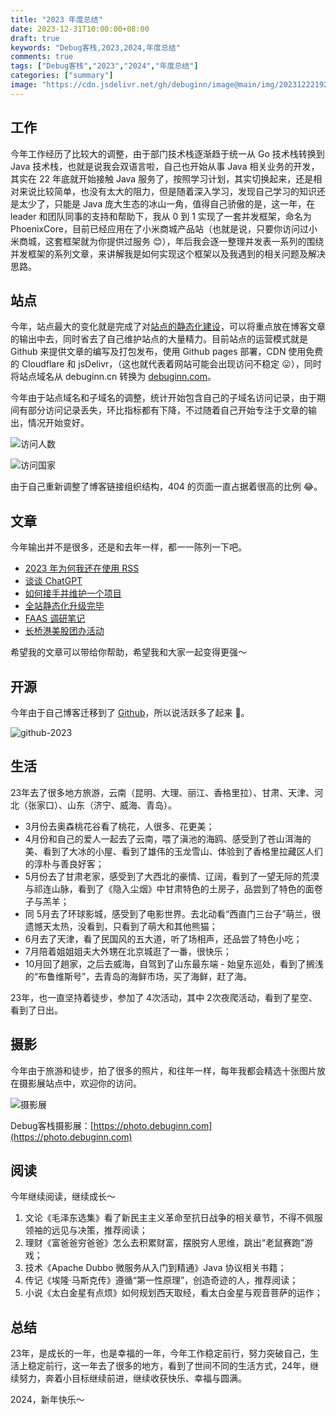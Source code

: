 ```yaml
---
title: "2023 年度总结"
date: 2023-12-31T10:00:00+08:00
draft: true
keywords: "Debug客栈,2023,2024,年度总结"
comments: true
tags: ["Debug客栈","2023","2024","年度总结"]
categories: ["summary"]
image: "https://cdn.jsdelivr.net/gh/debuginn/image@main/img/202312221929863.jpg"
---
```


## 工作

今年工作经历了比较大的调整，由于部门技术栈逐渐趋于统一从 Go 技术栈转换到 Java 技术栈，也就是说我会双语言啦，自己也开始从事 Java 相关业务的开发，其实在 22 年底就开始接触 Java 服务了，按照学习计划，其实切换起来，还是相对来说比较简单，也没有太大的阻力，但是随着深入学习，发现自己学习的知识还是太少了，只能是 Java 庞大生态的冰山一角，值得自己骄傲的是，这一年，在 leader 和团队同事的支持和帮助下，我从 0 到 1 实现了一套并发框架，命名为 PhoenixCore，目前已经应用在了小米商城产品站（也就是说，只要你访问过小米商城，这套框架就为你提供过服务 😊），年后我会逐一整理并发表一系列的围绕并发框架的系列文章，来讲解我是如何实现这个框架以及我遇到的相关问题及解决思路。

## 站点

今年，站点最大的变化就是完成了对[站点的静态化建设](https://blog.debuginn.com/p/debuginn-hugo-blog/)，可以将重点放在博客文章的输出中去，同时省去了自己维护站点的大量精力。目前站点的运营模式就是 Github 来提供文章的编写及打包发布，使用 Github pages 部署，CDN 使用免费的 Cloudflare 和 jsDelivr，（这也就代表着网站可能会出现访问不稳定 😛），同时将站点域名从 debuginn.cn 转换为 [debuginn.com](https://debuginn.com)。

今年由于站点域名和子域名的调整，统计开始包含自己的子域名访问记录，由于期间有部分访问记录丢失，环比指标都有下降，不过随着自己开始专注于文章的输出，情况开始变好。

![访问人数](https://cdn.jsdelivr.net/gh/debuginn/image@main/img/202312231204963.png)

![访问国家](https://cdn.jsdelivr.net/gh/debuginn/image@main/img/202312231209707.png)

由于自己重新调整了博客链接组织结构，404 的页面一直占据着很高的比例 😂。

## 文章

今年输出并不是很多，还是和去年一样，都一一陈列一下吧。

- [2023 年为何我还在使用 RSS](https://blog.debuginn.com/p/debuginn-2023-rss/)
- [谈谈 ChatGPT](https://blog.debuginn.com/p/talk-about-chat-gpt/)
- [如何接手并维护一个项目](https://blog.debuginn.com/p/how-to-take-over-a-project/)
- [全站静态化升级完毕](https://blog.debuginn.com/p/debuginn-hugo-blog/)
- [FAAS 调研笔记](https://blog.debuginn.com/p/faas-notes/)
- [长桥港美股团办活动](https://blog.debuginn.com/p/financing-long-bridge/)

希望我的文章可以带给你帮助，希望我和大家一起变得更强～

## 开源

今年由于自己博客迁移到了 [Github](https://github.com/debuginn)，所以说活跃多了起来 🐶。

![github-2023](https://cdn.jsdelivr.net/gh/debuginn/image@main/img/202312231221971.png)

## 生活

23年去了很多地方旅游，云南（昆明、大理、丽江、香格里拉）、甘肃、天津、河北（张家口）、山东（济宁、威海、青岛）。

- 3月份去奥森桃花谷看了桃花，人很多、花更美；
- 4月份和自己的爱人一起去了云南，喂了滇池的海鸥、感受到了苍山洱海的美、看到了大冰的小屋、看到了雄伟的玉龙雪山、体验到了香格里拉藏区人们的淳朴与善良好客；
- 5月份去了甘肃老家，感受到了大西北的豪情、辽阔，看到了一望无际的荒漠与祁连山脉，看到了《隐入尘烟》中甘肃特色的土房子，品尝到了特色的面卷子与羔羊；
- 同 5月去了环球影城，感受到了电影世界。去北动看“西直门三台子”萌兰，很遗憾天太热，没看到，只看到了萌大和其他熊猫；
- 6月去了天津，看了民国风的五大道，听了场相声，还品尝了特色小吃；
- 7月陪着姐姐姐夫大外甥在北京城逛了一番，很快乐；
- 10月回了趟家，之后去威海，自驾到了山东最东端 - 始皇东巡处，看到了搁浅的“布鲁维斯号”，去青岛的海鲜市场，买了海鲜，赶了海。

23年，也一直坚持着徒步，参加了 4次活动，其中 2次夜爬活动，看到了星空、看到了日出。

## 摄影

今年由于旅游和徒步，拍了很多的照片，和往年一样，每年我都会精选十张图片放在摄影展站点中，欢迎你的访问。

![摄影展](https://cdn.jsdelivr.net/gh/debuginn/image@main/img/202312241511619.png)

Debug客栈摄影展：[https://photo.debuginn.com](https://photo.debuginn.com)

## 阅读

今年继续阅读，继续成长～

1. 文论《毛泽东选集》看了新民主主义革命至抗日战争的相关章节，不得不佩服领袖的远见与决策，推荐阅读；
2. 理财《富爸爸穷爸爸》怎么去积累财富，摆脱穷人思维，跳出“老鼠赛跑”游戏；
3. 技术《Apache Dubbo 微服务从入门到精通》Java 协议相关书籍；
4. 传记《埃隆·马斯克传》遵循“第一性原理”，创造奇迹的人，推荐阅读；
5. 小说《太白金星有点烦》如何规划西天取经，看太白金星与观音菩萨的运作；

## 总结

23年，是成长的一年，也是幸福的一年，今年工作稳定前行，努力突破自己，生活上稳定前行，这一年去了很多的地方，看到了世间不同的生活方式，24年，继续努力，奔着小目标继续前进，继续收获快乐、幸福与圆满。

2024，新年快乐～